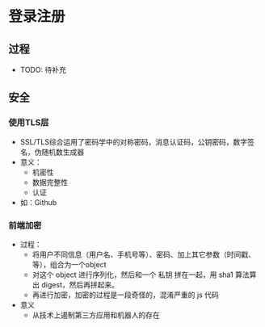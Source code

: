 # 登录注册
## 过程
- TODO: 待补充
## 安全
### 使用TLS层
- SSL/TLS综合运用了密码学中的对称密码，消息认证码，公钥密码，数字签名，伪随机数生成器
- 意义：
  - 机密性
  - 数据完整性
  - 认证
- 如：Github
### 前端加密
- 过程：
  - 将用户不同信息（用户名、手机号等）、密码、加上其它参数（时间戳、等），组合为一个object
  - 对这个 object 进行序列化，然后和一个 私钥 拼在一起，用 sha1 算法算出 digest，然后再拼起来。
  - 再进行加密，加密的过程是一段奇怪的，混淆严重的 js 代码
- 意义
  - 从技术上遏制第三方应用和机器人的存在
